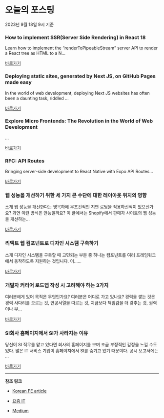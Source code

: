 # 오늘의 포스팅 
2023년 9월 18일 9시 기준 

### How to implement SSR(Server Side Rendering) in React 18 

 Learn how to implement the “renderToPipeableStream” server API to render a React tree as HTML to a N... 

 [바로가기](https://medium.com/simform-engineering/how-to-implement-ssr-server-side-rendering-in-react-18-e49bc43e9531?responsesOpen=true&sortBy=REVERSE_CHRON&source=topic_portal_recommended_stories---------0-84----------reactjs----------705191b7_31cb_4ceb_92bc_10d914f24ae8-------) 

### Deploying static sites, generated by Next JS, on GitHub Pages made easy 

 In the world of web development, deploying Next JS websites has often been a daunting task, riddled ... 

 [바로가기](https://medium.com/@kpverse/deploying-static-sites-generated-by-next-js-on-github-pages-made-easy-783b31924fc6?responsesOpen=true&sortBy=REVERSE_CHRON&source=topic_portal_recommended_stories---------0-84----------nextjs----------46fa934e_cbfb_49af_aec2_3b24b724e711-------) 

### Explore Micro Frontends: The Revolution in the World of Web Development 

 ... 

 [바로가기](https://medium.com/@floriscapo/explore-micro-frontends-the-revolution-in-the-world-of-web-development-86679220c90e?responsesOpen=true&sortBy=REVERSE_CHRON&source=topic_portal_recommended_stories---------0-84----------front_end_development----------9c99e173_0588_429a_a89d_d3015b6e1d05-------) 

### RFC: API Routes 

 Bringing server-side development to React Native with Expo API Routes... 

 [바로가기](https://medium.com/the-exponent-log/rfc-api-routes-cce5a3b9f25d?responsesOpen=true&sortBy=REVERSE_CHRON&source=topic_portal_recommended_stories---------0-84----------react----------541d33c6_17e6_4841_ba34_66f80c8de8b9-------) 

###  웹 성능을 개선하기 위한 세 가지 큰 수단에 대한 레이아웃 위치의 영향 

 소개 웹 성능을 개선한다는 명목하에 무조건적인 지연 로딩을 적용하신적이 있으신가요? 과연 이런 방식은 만능일까요? 이 글에서는 Shopify에서 판매자 사이트의 웹 성능을 개선하는... 

 [바로가기](https://kofearticle.substack.com/p/korean-fe-article-10e) 

###  리액트 웹 컴포넌트로 디자인 시스템 구축하기 

 소개 디자인 시스템을 구축할 때 고민되는 부분 중 하나는 컴포넌트를 여러 프레임워크에서 동작하도록 지원하는 것입니다. 이…... 

 [바로가기](https://kofearticle.substack.com/p/korean-fe-article-49c) 

### 개발자 커리어 로드맵 작성 시 고려해야 하는 3가지 

 여러분에게 있어 목적은 무엇인가요? 여러분은 어디로 가고 있나요? 경력을 쌓는 것은 경력 사다리를 오르는 것, 연공서열을 따르는 것, 지금보다 책임감을 더 갖추는 것, 권력이나 부... 

 [바로가기](https://yozm.wishket.com/magazine/detail/2230/) 

### SI회사 홈페이지에서 SI가 사라지는 이유 

 당신이 SI 직무를 맡고 있다면 회사의 홈페이지를 보며 조금 부정적인 감정을 느낄 수도 있다. 많은 IT 서비스 기업이 홈페이지에서 SI를 숨기고 있기 때문이다. 공시 보고서에는 ... 

 [바로가기](https://yozm.wishket.com/magazine/detail/2227/) 

---

**참조 링크**

- [Korean FE article](https://kofearticle.substack.com) 

- [요즘 IT](https://yozm.wishket.com/magazine) 

- [Medium](https://medium.com) 

